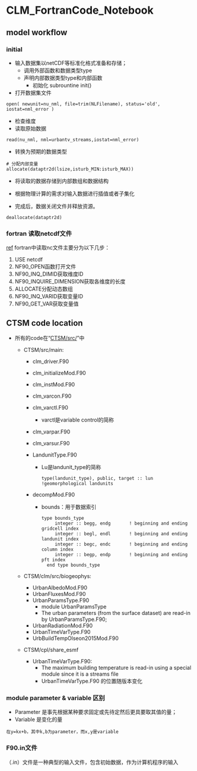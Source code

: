 # CLM_FortranCode_Notebook

## model workflow

### initial 

- 输入数据集以netCDF等标准化格式准备和存储；
  - 调用外部函数和数据类型type
  - 声明内部数据类型type和内部函数
    - 初始化 subrountine init()
- 打开数据集文件

```
open( newunit=nu_nml, file=trim(NLFilename), status='old', iostat=nml_error ) 
```

- 检查维度
- 读取原始数据

```
read(nu_nml, nml=urbantv_streams,iostat=nml_error)
```

- 转换为预期的数据类型

```
# 分配内部变量
allocate(dataptr2d(lsize,isturb_MIN:isturb_MAX))
```

- 将读取的数据存储到内部数组和数据结构

- 根据物理计算的需求对输入数据进行插值或者子集化

- 完成后，数据关闭文件并释放资源。

```
deallocate(dataptr2d)
```

### fortran 读取netcdf文件 

[ref](https://www.heywhale.com/mw/project/625c3328e22b670017083476) fortran中读取nc文件主要分为以下几步：

1. USE netcdf 
2. NF90_OPEN函数打开文件 
3. NF90_INQ_DIMID获取维度ID 
4. NF90_INQUIRE_DIMENSION获取各维度的长度 
5. ALLOCATE分配动态数组 
6. NF90_INQ_VARID获取变量ID 
7. NF90_GET_VAR获取变量值



## CTSM code location

- 所有的code在“[CTSM/src/](https://github.com/ESCOMP/CTSM.git)”中

  - CTSM/src/main:
    - clm_driver.F90
    
    - clm_initializeMod.F90
    
    - clm_instMod.F90
    
    - clm_varcon.F90

    - clm_varctl.F90
    
      - varctl是variable control的简称
    
    - clm_varpar.F90
    
    - clm_varsur.F90
    
    - LandunitType.F90
    
      - Lu是landunit_type的简称
    
        ```
        type(landunit_type), public, target :: lun  !geomorphological landunits
        ```
    
    - decompMod.F90
    
      - bounds：用于数据索引
    
        ```
        type bounds_type
             integer :: begg, endg       ! beginning and ending gridcell index
             integer :: begl, endl       ! beginning and ending landunit index
             integer :: begc, endc       ! beginning and ending column index
             integer :: begp, endp       ! beginning and ending pft index
          end type bounds_type
        ```
    
        
    
  - CTSM/clm/src/biogeophys:
    - UrbanAlbedoMod.F90
    - UrbanFluxesMod.F90
    - UrbanParamsType.F90
      - module UrbanParamsType
      - The urban parameters (from the surface dataset) are read-in by UrbanParamsType.F90;
    - UrbanRadiationMod.F90
    - UrbanTimeVarType.F90
    - UrbBuildTempOlseon2015Mod.F90
  
    
    
  - CTSM/cpl/share_esmf
    
    - UrbanTimeVarType.F90:
      - The maximum building temperature is read-in using a special module since it is a streams file
      - UrbanTimeVarType.F90 的位置随版本变化

### module parameter & variable 区别

- Parameter 是事先根据某种要求固定或先待定然后更具要取其值的量；
- Variable 是变化的量

```
在y=kx+b，其中k,b为parameter，而x,y是variable
```

### F90.in文件

（.in）文件是一种典型的输入文件，包含初始数据，作为计算机程序的输入
